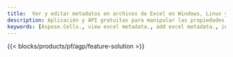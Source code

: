 ```yaml
---
title:  Ver y editar metadatos en archivos de Excel en Windows, Linux y macOS
description: Aplicación y API gratuitas para manipular las propiedades de los documentos de los archivos XLS y XLSX
keywords: [Aspose.Cells., view excel metadata., add excel metadata., insert excel metadata., edit excel metadata., remove excel metadata., extract excel metadata., modify excel metadata]
---
```

{{< blocks/products/pf/agp/feature-solution >}} 

